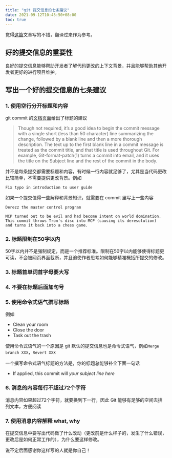 ```yaml
---
title: "git 提交信息的七条建议"
date: 2021-09-12T10:45:50+08:00
toc: true
---
```


觉得[这篇](https://chris.beams.io/posts/git-commit/)文章写的不错，翻译过来作为参考。

## 好的提交信息的重要性

良好的提交信息能够帮助开发者了解代码更改的上下文背景，并且能够帮助其他开发者更好的进行项目维护。

## 写出一个好的提交信息的七条建议

### 1. 使用空行分开标题和内容

git commit 的[文档页面](https://www.kernel.org/pub/software/scm/git/docs/git-commit.html#_discussion)给出了标题的建议

> Though not required, it’s a good idea to begin the commit message with a single short (less than 50 character) line summarizing the change, followed by a blank line and then a more thorough description. The text up to the first blank line in a commit message is treated as the commit title, and that title is used throughout Git. For example, Git-format-patch(1) turns a commit into email, and it uses the title on the Subject line and the rest of the commit in the body.

并不是每条提交都需要标题和内容，有时候一行内容就足够了，尤其是当代码更改比较简单，不需要提供更改背景。例如

```
Fix typo in introduction to user guide
```

如果一个提交值得一些解释和背景知识，就需要在 commit 里写上一些内容

```
Derezz the master control program

MCP turned out to be evil and had become intent on world domination.
This commit throws Tron's disc into MCP (causing its deresolution)
and turns it back into a chess game.
```

### 2. 标题限制在50字以内

50字以内并不是强制规定，而是一个推荐标准。限制在50字以内能够使得标题更可读，不会被网页界面截断，并且迫使作者思考如何能够精准概括所提交的修改。

### 3. 标题首单词首字母要大写

### 4. 不要在标题后面加句号

### 5. 使用命令式语气撰写标题

例如

- Clean your room
- Close the door
- Task out the trash

使用命令式语气的一个原因是 git 默认的提交信息也是命令式语气，例如`Merge branch XXX`，`Revert XXX`

一个撰写命令式语气标题的方法是，你的标题总能够补全下面一句话

- If applied, this commit will *your subject line here*

### 6. 消息的内容每行不超过72个字符

消息内容如果超过72个字符，就要换到下一行，因此 Git 能够有足够的空间去排列文本，方便阅读

### 7. 使用消息内容解释 what, why

在提交信息中要写出代码做了什么改动（更改前是什么样子的，发生了什么错误，更改后是如何正常工作的），为什么要这样修改。

说不定后面感谢你这样写的人就是你自己！
